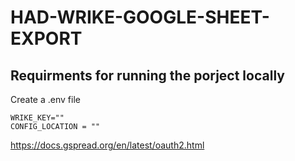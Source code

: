# HAD-WRIKE-GOOGLE-SHEET-EXPORT

## Requirments for running the porject locally

Create a .env file

```
WRIKE_KEY=""
CONFIG_LOCATION = ""
```

https://docs.gspread.org/en/latest/oauth2.html
